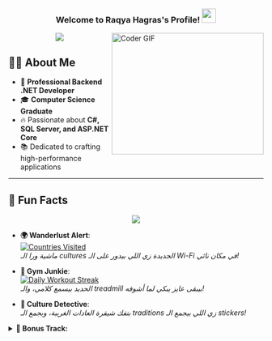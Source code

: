 <h3 align="center">
 Welcome to Raqya Hagras's Profile! 
 <img src="https://media.giphy.com/media/hvRJCLFzcasrR4ia7z/giphy.gif" width="28">
</h3>

<img align="right" src="https://media.giphy.com/media/SWoSkN6DxTszqIKEqv/giphy.gif" alt="Coder GIF" width="300" height="240">

<!-- Typing SVG -->
<p align="center">
 <a href="https://github.com/DenverCoder1/readme-typing-svg">
   <img src="https://readme-typing-svg.herokuapp.com/?lines=Backend%20.NET%20Developer;Building%20scalable%20and%20efficient%20systems&font=Fira%20Code&center=true&width=440&height=45&color=ff9800&vCenter=true&size=22">
 </a>
</p>

## 👨‍💻 About Me
- 🏢 **Professional Backend .NET Developer**  
- 🎓 **Computer Science Graduate**  
- 🔥 Passionate about **C#, SQL Server, and ASP.NET Core**  
- 📚 Dedicated to crafting high-performance applications  

---

## 🌟 Fun Facts 

<p align="center">
 <a href="https://github.com/DenverCoder1/readme-typing-svg">
   <img src="https://readme-typing-svg.herokuapp.com/?lines=Globe%20Trotter%20🌍;Fitness%20Freak%20🏋️;Curious%20Mind%20🔍&font=Fira%20Code&center=true&width=440&height=45&color=ff9800&vCenter=true&size=22">
 </a>
</p>

- **🌍 Wanderlust Alert**:  
  [![Countries Visited](https://img.shields.io/badge/Countries%20Visited-10%2B-ff9800?style=flat&logo=airplane&logoColor=white)](https://github.com/your-username)  
  _ماشية ورا الـ cultures الجديدة زي اللي بيدور على الـ Wi-Fi في مكان نائي!_

- **💪 Gym Junkie**:  
  [![Daily Workout Streak](https://img.shields.io/badge/Daily%20Workout%20Streak-100%2B%20Days-ff9800?style=flat&logo=strava&logoColor=white)](https://github.com/your-username)  
  _الحديد بيسمع كلامي، والـ treadmill بيبقى عايز يبكي لما أشوفه!_

- **🧠 Culture Detective**:  
  _بتفك شيفرة العادات الغريبة، وبجمع الـ traditions زي اللي بيجمع الـ stickers!_

<details>
 <summary><b>🚀 Bonus Track:</b></summary>
  
  ```csharp
  // Code of My Travel Philosophy:
  while (alive) 
  {
      Explore();
      Learn();
      Repeat();
  }
